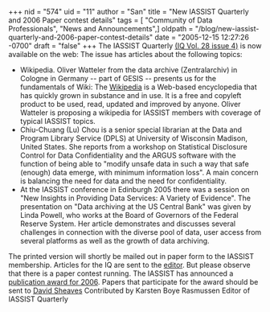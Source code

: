 +++
nid = "574"
uid = "11"
author = "San"
title = "New IASSIST Quarterly  and 2006 Paper contest details"
tags = [ "Community of Data Professionals", "News and Announcements",]
oldpath = "/blog/new-iassist-quarterly-and-2006-paper-contest-details"
date = "2005-12-15 12:27:26 -0700"
draft = "false"
+++
The IASSIST Quarterly [(IQ Vol. 28 issue
4)](http://www.iassistdata.org/publications/iq/iqvol28.html) is now
available on the web: The issue has articles about the following topics:

-   Wikipedia. Oliver Watteler from the data archive (Zentralarchiv) in
    Cologne in Germany -- part of GESIS -- presents us for the
    fundamentals of Wiki: The [Wikipedia](http://www.wikipedia.org) is a
    Web-based encyclopedia that has quickly grown in substance and in
    use. It is a free and copyleft product to be used, read, updated and
    improved by anyone. Oliver Watteler is proposing a wikipedia for
    IASSIST members with coverage of typical IASSIST topics.
-   Chiu-Chuang (Lu) Chou is a senior special librarian at the Data and
    Program Library Service (DPLS) at University of Wisconsin Madison,
    United States. She reports from a workshop on Statistical Disclosure
    Control for Data Confidentiality and the ARGUS software with the
    function of being able to "modify unsafe data in such a way that
    safe (enough) data emerge, with minimum information loss". A main
    concern is balancing the need for data and the need for
    confidentiality.
-   At the IASSIST conference in Edinburgh 2005 there was a session on
    "New Insights in Providing Data Services: A Variety of Evidence".
    The presentation on "Data archiving at the US Central Bank" was
    given by Linda Powell, who works at the Board of Governors of the
    Federal Reserve System. Her article demonstrates and discusses
    several challenges in connection with the diverse pool of data, user
    access from several platforms as well as the growth of data
    archiving.

The printed version will shortly be mailed out in paper form to the
IASSIST membership. Articles for the IQ are sent to the
[editor](mailto:kbr@sam.sdu.dk). But please observe that there is a
paper contest running. The IASSIST has announced a [publication award
for 2006](http://www.iassistdata.org/publications/pubaward.html). Papers
that participate for the award should be sent to [David
Sheaves](mailto:sheaves@vance.irss.unc.edu) Contributed by Karsten Boye
Rasmussen Editor of IASSIST Quarterly
